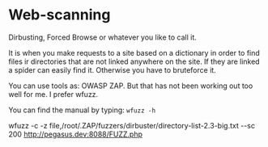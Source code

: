 # Web-scanning

Dirbusting, Forced Browse or whatever you like to call it.

It is when you make requests to a site based on a dictionary in order to find files ir directories that are not linked anywhere on the site. If they are linked a spider can easily find it. Otherwise you have to bruteforce it.

You can use tools as: OWASP ZAP. But that has not been working out too well for me. I prefer wfuzz.

You can find the manual by typing: `wfuzz -h`

wfuzz -c -z file,/root/.ZAP/fuzzers/dirbuster/directory-list-2.3-big.txt --sc 200 http://pegasus.dev:8088/FUZZ.php
